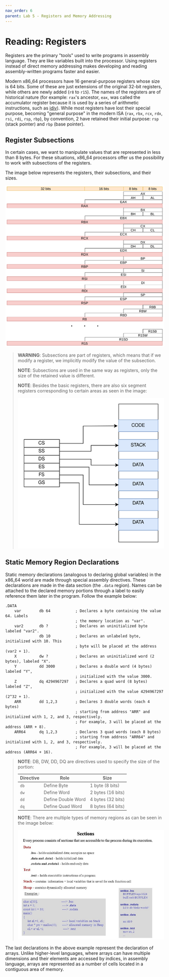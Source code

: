 ```yaml
---
nav_order: 6
parent: Lab 5 - Registers and Memory Addressing
---
```


# Reading: Registers

Registers are the primary "tools" used to write programs in assembly language.
They are like variables built into the processor.
Using registers instead of direct memory addressing makes developing and reading assembly-written programs faster and easier.

Modern x86_64 processors have 16 general-purpose registers whose size is 64 bits.
Some of these are just extensions of the original 32-bit registers, while others are newly added (`r8` to `r15`).
The names of the registers are of historical nature (for example: `rax`'s ancestor, `eax`, was called the accumulator register because it is used by a series of arithmetic instructions, such as [idiv](https://www.felixcloutier.com/x86/idiv)).
While most registers have lost their special purpose, becoming "general purpose" in the modern ISA (`rax`, `rbx`, `rcx`, `rdx`, `rsi`, `rdi`, `rsp`, `rbp`), by convention, 2 have retained their initial purpose: `rsp` (stack pointer) and `rbp` (base pointer).

## Register Subsections

In certain cases, we want to manipulate values that are represented in less than 8 bytes.
For these situations, x86_64 processors offer us the possibility to work with subsections of the registers.

The image below represents the registers, their subsections, and their sizes.

![x86_64 Registers](../media/registers-x86_64.svg)

>**WARNING**: Subsections are part of registers, which means that if we modify a register, we implicitly modify the value of the subsection.
>
>**NOTE**: Subsections are used in the same way as registers, only the size of the retained value is different.
>
>**NOTE**: Besides the basic registers, there are also six segment registers corresponding to certain areas as seen in the image:
>
>![Segment Registers](../media/segments.svg)

## Static Memory Region Declarations

Static memory declarations (analogous to declaring global variables) in the x86_64 world are made through special assembly directives.
These declarations are made in the data section (the `.data` region).
Names can be attached to the declared memory portions through a label to easily reference them later in the program. Follow the example below:

```Assembly
.DATA
    var        db 64           ; Declares a byte containing the value 64. Labels
                               ; the memory location as "var".
    var2       db ?            ; Declares an uninitialized byte labeled "var2".
               db 10           ; Declares an unlabeled byte, initialized with 10. This
                               ; byte will be placed at the address (var2 + 1).
    X          dw ?            ; Declares an uninitialized word (2 bytes), labeled "X".
    Y          dd 3000         ; Declares a double word (4 bytes) labeled "Y",
                               ; initialized with the value 3000.
    Z          dq 4294967297   ; Declares a quad word (8 bytes) labeled "Z",
                               ; initialized with the value 4294967297 (2^32 + 1).
    ARR        dd 1,2,3        ; Declares 3 double words (each 4 bytes)
                               ; starting from address "ARR" and initialized with 1, 2, and 3, respectively.
                               ; For example, 3 will be placed at the address (ARR + 8).
    ARR64      dq 1,2,3        ; Declares 3 quad words (each 8 bytes)
                               ; starting from address "ARR64" and initialized with 1, 2, and 3, respectively.
                               ; For example, 3 will be placed at the address (ARR64 + 16).
```

> **NOTE**: DB, DW, DD, DQ are directives used to specify the size of the portion:
>
> Directive   | Role               | Size
> ----------- | ------------------ | ----
> `db`        | Define Byte        | 1 byte (8 bits)
> `dw`        | Define Word        | 2 bytes (16 bits)
> `dd`        | Define Double Word | 4 bytes (32 bits)
> `dq`        | Define Quad Word   | 8 bytes (64 bits)
>
> **NOTE**: There are multiple types of memory regions as can be seen in the image below:
>
> ![Memory Sections](../media/sections.jpg)

The last declarations in the above example represent the declaration of arrays.
Unlike higher-level languages, where arrays can have multiple dimensions and their elements are accessed by indices, in assembly language, arrays are represented as a number of cells located in a contiguous area of memory.
